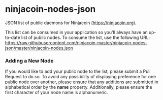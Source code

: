 # ninjacoin-nodes-json

JSON list of public daemons for Ninjacoin (https://ninjacoin.org).

This list can be consumed in your application so you'll always have an up-to-date list of public nodes. To consume the list, use the following URL: https://raw.githubusercontent.com/ninjacoin-master/ninjacoin-nodes-json/master/ninjacoin-nodes.json

### Adding a New Node

If you would like to add your public node to the list, please submit a Pull Request to do so. To avoid any possibility of displaying preference for one public node over another, please ensure that any additions are submitted in alphabetical order by the **name** property. Additionally, please ensure the first character of your node name is alphanumeric.
